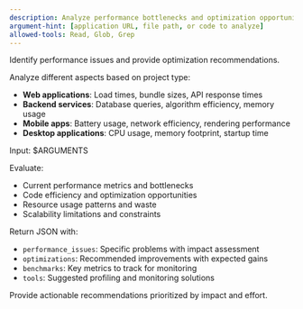 ```yaml
---
description: Analyze performance bottlenecks and optimization opportunities
argument-hint: [application URL, file path, or code to analyze]
allowed-tools: Read, Glob, Grep
---
```


Identify performance issues and provide optimization recommendations.

Analyze different aspects based on project type:

- **Web applications**: Load times, bundle sizes, API response times
- **Backend services**: Database queries, algorithm efficiency, memory usage
- **Mobile apps**: Battery usage, network efficiency, rendering performance
- **Desktop applications**: CPU usage, memory footprint, startup time

Input: $ARGUMENTS

Evaluate:

- Current performance metrics and bottlenecks
- Code efficiency and optimization opportunities
- Resource usage patterns and waste
- Scalability limitations and constraints

Return JSON with:

- `performance_issues`: Specific problems with impact assessment
- `optimizations`: Recommended improvements with expected gains
- `benchmarks`: Key metrics to track for monitoring
- `tools`: Suggested profiling and monitoring solutions

Provide actionable recommendations prioritized by impact and effort.
